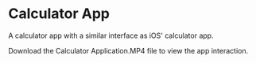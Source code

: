 # Calculator App
A calculator app with a similar interface as iOS' calculator app.

Download the Calculator Application.MP4 file to view the app interaction.
